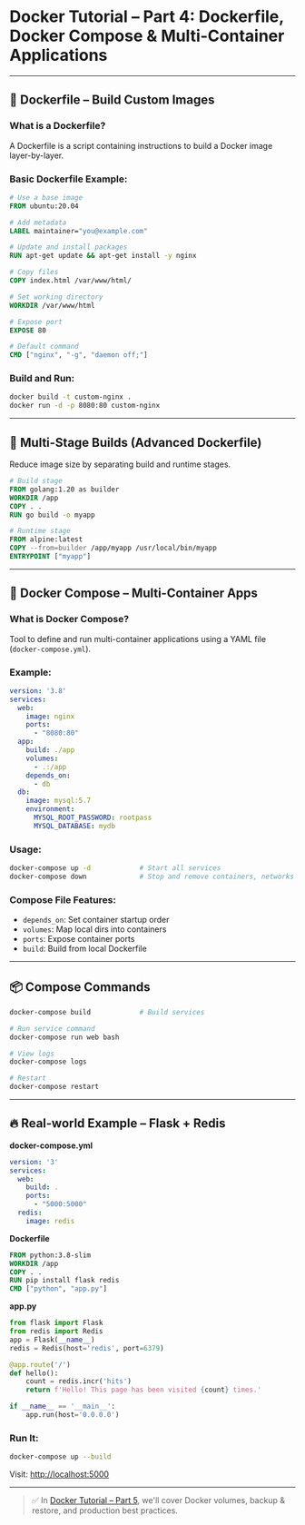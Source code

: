 # Docker Tutorial – Part 4: Dockerfile, Docker Compose & Multi-Container Applications

---


## 📝 Dockerfile – Build Custom Images


### What is a Dockerfile?
A Dockerfile is a script containing instructions to build a Docker image layer-by-layer.

### Basic Dockerfile Example:
```Dockerfile
# Use a base image
FROM ubuntu:20.04

# Add metadata
LABEL maintainer="you@example.com"

# Update and install packages
RUN apt-get update && apt-get install -y nginx

# Copy files
COPY index.html /var/www/html/

# Set working directory
WORKDIR /var/www/html

# Expose port
EXPOSE 80

# Default command
CMD ["nginx", "-g", "daemon off;"]
```

### Build and Run:
```bash
docker build -t custom-nginx .
docker run -d -p 8080:80 custom-nginx
```

---

## 🔁 Multi-Stage Builds (Advanced Dockerfile)
Reduce image size by separating build and runtime stages.

```Dockerfile
# Build stage
FROM golang:1.20 as builder
WORKDIR /app
COPY . .
RUN go build -o myapp

# Runtime stage
FROM alpine:latest
COPY --from=builder /app/myapp /usr/local/bin/myapp
ENTRYPOINT ["myapp"]
```

---

## 🧩 Docker Compose – Multi-Container Apps

### What is Docker Compose?
Tool to define and run multi-container applications using a YAML file (`docker-compose.yml`).

### Example:
```yaml
version: '3.8'
services:
  web:
    image: nginx
    ports:
      - "8080:80"
  app:
    build: ./app
    volumes:
      - .:/app
    depends_on:
      - db
  db:
    image: mysql:5.7
    environment:
      MYSQL_ROOT_PASSWORD: rootpass
      MYSQL_DATABASE: mydb
```

### Usage:
```bash
docker-compose up -d            # Start all services
docker-compose down             # Stop and remove containers, networks
```

### Compose File Features:
- `depends_on`: Set container startup order
- `volumes`: Map local dirs into containers
- `ports`: Expose container ports
- `build`: Build from local Dockerfile

---

## 📦 Compose Commands
```bash
docker-compose build            # Build services

# Run service command
docker-compose run web bash

# View logs
docker-compose logs

# Restart
docker-compose restart
```

---

## 🔥 Real-world Example – Flask + Redis

**docker-compose.yml**
```yaml
version: '3'
services:
  web:
    build: .
    ports:
      - "5000:5000"
  redis:
    image: redis
```

**Dockerfile**
```Dockerfile
FROM python:3.8-slim
WORKDIR /app
COPY . .
RUN pip install flask redis
CMD ["python", "app.py"]
```

**app.py**
```python
from flask import Flask
from redis import Redis
app = Flask(__name__)
redis = Redis(host='redis', port=6379)

@app.route('/')
def hello():
    count = redis.incr('hits')
    return f'Hello! This page has been visited {count} times.'

if __name__ == '__main__':
    app.run(host='0.0.0.0')
```

### Run It:
```bash
docker-compose up --build
```
Visit: [http://localhost:5000](http://localhost:5000)

---

> ✅ In [Docker Tutorial – Part 5](./docker_tutorial_part5.md), we'll cover Docker volumes, backup & restore, and production best practices.
